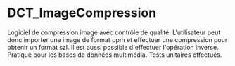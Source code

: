 # DCT_ImageCompression

Logiciel de compression image avec contrôle de qualité. L'utilisateur peut donc importer une image de format ppm et effectuer une compression pour obtenir un format szl. Il est aussi possible d'effectuer l'opération inverse. Pratique pour les bases de données multimédia. Tests unitaires effectués.
